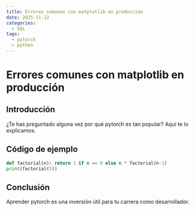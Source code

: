 ```yaml
---
title: Errores comunes con matplotlib en producción
date: 2025-11-22
categories:
  - SQL
tags:
  - pytorch
  - python
---
```


# Errores comunes con matplotlib en producción

## Introducción

¿Te has preguntado alguna vez por qué pytorch es tan popular? Aquí te lo explicamos.

## Código de ejemplo

```python
def factorial(n): return 1 if n == 0 else n * factorial(n-1)
print(factorial(5))
```

## Conclusión

Aprender pytorch es una inversión útil para tu carrera como desarrollador.